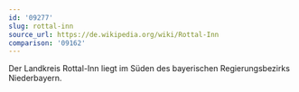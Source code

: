 ```yaml
---
id: '09277'
slug: rottal-inn
source_url: https://de.wikipedia.org/wiki/Rottal-Inn
comparison: '09162'
---
```


Der Landkreis Rottal-Inn liegt im Süden des bayerischen Regierungsbezirks Niederbayern.
